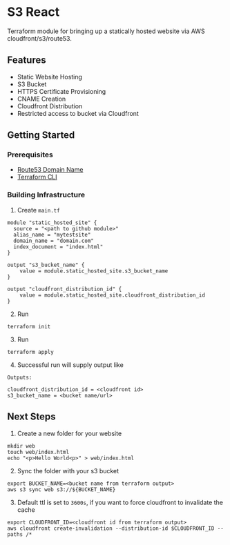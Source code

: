 # S3 React

Terraform module for bringing up a statically hosted website via AWS cloudfront/s3/route53.

## Features
* Static Website Hosting
* S3 Bucket
* HTTPS Certificate Provisioning
* CNAME Creation
* Cloudfront Distribution
* Restricted access to bucket via Cloudfront

## Getting Started

### Prerequisites
* [Route53 Domain Name](https://docs.aws.amazon.com/Route53/latest/DeveloperGuide/domain-register.html)
* [Terraform CLI](https://www.terraform.io/downloads.html)

### Building Infrastructure

1. Create `main.tf`
```
module "static_hosted_site" {
  source = "<path to github module>"
  alias_name = "mytestsite"
  domain_name = "domain.com"
  index_document = "index.html"
}

output "s3_bucket_name" {
    value = module.static_hosted_site.s3_bucket_name
} 

output "cloudfront_distribution_id" {
    value = module.static_hosted_site.cloudfront_distribution_id
} 
```

2. Run

```terraform init```

3. Run

```terraform apply```

4. Successful run will supply output like

```
Outputs:

cloudfront_distribution_id = <cloudfront id>
s3_bucket_name = <bucket name/url>
```

## Next Steps

1. Create a new folder for your website

```
mkdir web
touch web/index.html
echo "<p>Hello World<p>" > web/index.html
```

2. Sync the folder with your s3 bucket

```
export BUCKET_NAME=<bucket name from terraform output>
aws s3 sync web s3://${BUCKET_NAME}

```

3. Default ttl is set to `3600s`, if you want to force cloudfront to invalidate the cache
```
export CLOUDFRONT_ID=<cloudfront id from terraform output>
aws cloudfront create-invalidation --distribution-id $CLOUDFRONT_ID --paths /*
```